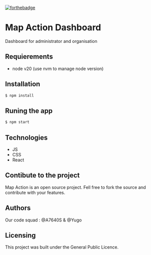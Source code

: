 [![forthebadge](https://forthebadge.com/images/badges/made-with-react.svg)](https://forthebadge.com)

# Map Action Dashboard

Dashboard for administrator and organisation

## Requierements 

- node v20 (use nvm to manage node version)

## Installation 

```bash
$ npm install

```

## Runing the app

```bash
$ npm start
```


## Technologies
- JS
- CSS
- React

## Contibute to the project
Map Action is an open source project. Fell free to fork the source and contribute with your features.

## Authors
Our code squad : @A7640S & @Yugo

## Licensing

This project was built under the General Public Licence.